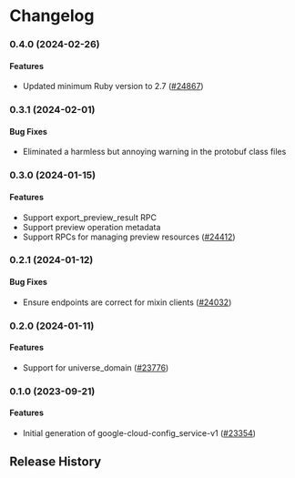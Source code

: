 # Changelog

### 0.4.0 (2024-02-26)

#### Features

* Updated minimum Ruby version to 2.7 ([#24867](https://github.com/googleapis/google-cloud-ruby/issues/24867)) 

### 0.3.1 (2024-02-01)

#### Bug Fixes

* Eliminated a harmless but annoying warning in the protobuf class files 

### 0.3.0 (2024-01-15)

#### Features

* Support export_preview_result RPC 
* Support preview operation metadata 
* Support RPCs for managing preview resources ([#24412](https://github.com/googleapis/google-cloud-ruby/issues/24412)) 

### 0.2.1 (2024-01-12)

#### Bug Fixes

* Ensure endpoints are correct for mixin clients ([#24032](https://github.com/googleapis/google-cloud-ruby/issues/24032)) 

### 0.2.0 (2024-01-11)

#### Features

* Support for universe_domain ([#23776](https://github.com/googleapis/google-cloud-ruby/issues/23776)) 

### 0.1.0 (2023-09-21)

#### Features

* Initial generation of google-cloud-config_service-v1 ([#23354](https://github.com/googleapis/google-cloud-ruby/issues/23354)) 

## Release History
